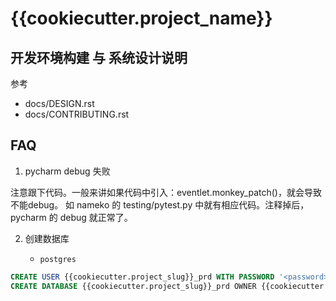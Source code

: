 # {{cookiecutter.project_name}}

## 开发环境构建 与 系统设计说明

参考 

* docs/DESIGN.rst
* docs/CONTRIBUTING.rst

## FAQ

1. pycharm debug 失败

注意跟下代码。一般来讲如果代码中引入：eventlet.monkey_patch()，就会导致不能debug。
如 nameko 的 testing/pytest.py 中就有相应代码。注释掉后，pycharm 的 debug 就正常了。

2. 创建数据库

	* `postgres`

```sql
CREATE USER {{cookiecutter.project_slug}}_prd WITH PASSWORD '<password>'; 
CREATE DATABASE {{cookiecutter.project_slug}}_prd OWNER {{cookiecutter.project_slug}}_prd; 
```
